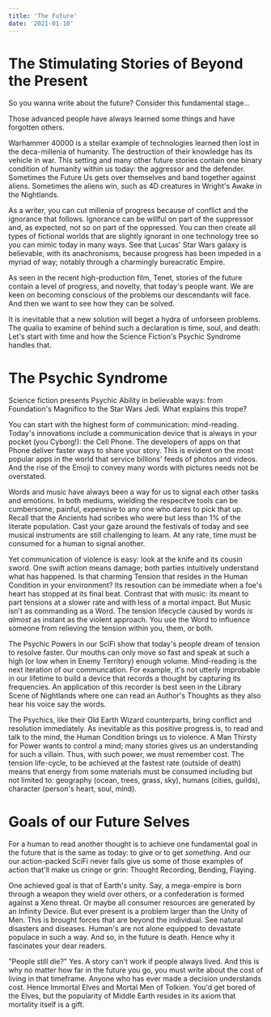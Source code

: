 ```yaml
---
title: 'The Future'
date: '2021-01-10'
---
```

# The Stimulating Stories of Beyond the Present
So you wanna write about the future? Consider this fundamental stage...

Those advanced people have always learned some things and have forgotten others. 

Warhammer 40000 is a stellar example of technologies learned then lost in the deca-millenia of humanity. The destruction of their knowledge has its vehicle in war. This setting and many other future stories contain one binary condition of humanity within us today: the aggressor and the defender.  Sometimes the Future Us gets over themselves and band together against aliens. Sometimes the aliens win, such as 4D creatures in Wright's Awake in the Nightlands. 

As a writer, you can cut millenia of progress because of conflict and the ignorance that follows. Ignorance can be willful on part of the suppressor and, as expected, not so on part of the oppressed. You can then create all types of fictional worlds that are slightly ignorant in one technology tree so you can mimic today in many ways. See that Lucas' Star Wars galaxy is believable, with its anachronisms, because progress has been impeded in a myriad of way; notably through a charmingly bureacratic Empire.

As seen in the recent high-production film, Tenet, stories of the future contain a level of progress, and novelty, that today's people want. We are keen on becoming conscious of the problems our descendants will face. And then we want to see how they can be solved. 

It is inevitable that a new solution will beget a hydra of unforseen problems. The qualia  to examine of behind such a declaration is time, soul, and death. Let's start with time and how the Science Fiction's Psychic Syndrome handles that. 

# The Psychic Syndrome
Science fiction presents Psychic Ability in believable ways: from Foundation's Magnifico to the Star Wars Jedi. What explains this trope?

You can start with the highest form of communication: mind-reading. Today's innovations include a communication device that is always in your pocket (you Cyborg!): the Cell Phone. The developers of apps on that Phone deliver faster ways to share your story. This is evident on the most popular apps in the world that service billions' feeds of photos and videos. And the rise of the Emoji to convey many words with pictures needs not be overstated. 

Words and music have always been a way for us to signal each other tasks and emotions. In both mediums, wielding the respecitve tools can be cumbersome, painful, expensive to any one who dares to pick that up. Recall that the Ancients had scribes who were but less than 1% of the literate population. Cast your gaze around the festivals of today and see musical instruments are still challenging to learn. At any rate, time must be consumed for a human to signal another.

Yet communication of violence is easy: look at the knife and its cousin sword. One swift action means damage; both parties intuitively understand what has happened. Is that charming Tension that resides in the Human Condition in your environment? Its resoution can be immediate when a foe's heart has stopped at its final beat. Contrast that with music: its meant to part tensions at a slower rate and with less of a mortal impact. But Music isn't as commanding as a Word. The tension lifecycle caused by words _is almost_ as instant as the violent approach. You use the Word to influence someone from relieving the tension within you, them, or both.

The Psychic Powers in our SciFi show that today's people dream of tension to resolve faster. Our mouths can only move so fast and speak at such a high (or low when in Enemy Territory) enough volume. Mind-reading is the next iteration of our communcation.  For example, it's not utterly improbable in our lifetime to build a device that records a thought by capturing its frequencies. An application of this recorder is best seen in the Library Scene of Nightlands where one can read an Author's Thoughts as they also hear his voice say the words. 

The Psychics, like their Old Earth Wizard counterparts, bring conflict and resolution immediately. As inevitable as this positive progress is, to read and talk to the mind, the Human Condition brings us to violence. A Man Thirsty for Power wants to control a mind; many stories gives us an understanding for such a villain. Thus, with such power, we must remember cost. The tension life-cycle, to be achieved at the fastest rate (outside of death) means that energy from some materials must be consumed including but not limited to: geography (ocean, trees, grass, sky), humans (cities, guilds), character (person's heart, soul, mind). 

# Goals of our Future Selves
For a human to read another thought is to achieve one fundamental goal in the future that is the same as today: to give or to get _something_. And our our action-packed SciFi never fails give us some of those examples of action that'll make us cringe or grin: Thought Recording, Bending, Flaying.

One achieved goal is that of Earth's unity. Say, a mega-empire is born through a weapon they wield over others, or a confederation is formed against a Xeno threat. Or maybe all consumer resources are generated by an Infinity Device. But ever present is a problem larger than the Unity of Men. This is brought forces that are beyond the individual. See natural disasters and diseases. Human's are not alone equipped to devastate populace in such a way. And so, in the future is death. Hence why it fascinates your dear readers. 

"People still die?" Yes. A story can't work if people always lived. And this is why no matter how far in the future you go, you must write about the cost of living in that timeframe. Anyone who has ever made a decision understands cost. Hence Immortal Elves and Mortal Men of Tolkien. You'd get bored of the Elves, but the popularity of Middle Earth resides in its axiom that mortality itself is a gift.

